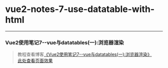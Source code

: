 # vue2-notes-7-use-datatable-with-html      
---
### Vue2使用笔记7--vue与datatables(一):浏览器渲染               

> 教程查看博客[《Vue2使用笔记7--vue与datatables(一):浏览器渲染》](https://godbasin.github.io/2016/12/10/vue2-notes-7-use-datatable-with-html/)           
> [此处查看页面效果](http://ofyya1gfg.bkt.clouddn.com/7-use-datatable-with-html/index.html#/app/products)
